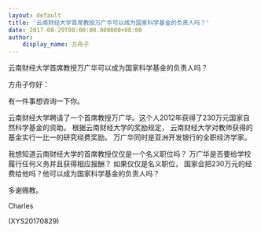 ```yaml
---
layout: default
title: '云南财经大学首席教授万广华可以成为国家科学基金的负责人吗？'
date: 2017-08-29T00:00:00.000000+08:00
author:
    display_name: 方舟子
---
```


云南财经大学首席教授万广华可以成为国家科学基金的负责人吗？

方舟子你好：

有一件事想咨询一下你。

云南财经大学聘请了一个首席教授万广华。这个人2012年获得了230万元国家自然科学基金的资助。 根据云南财经大学的奖励规定， 云南财经大学对教师获得的基金实行一比一的研究经费奖励。 万广华同时是亚洲开发银行的全职经济学家。

我想知道云南财经大学的首席教授仅仅是一个名义职位吗？ 万广华是否要给学校履行任何义务并且获得相应报酬？ 如果仅仅是名义职位， 国家会把230万元的经费给他吗？他可以成为国家科学基金的负责人吗？

多谢赐教。

Charles

(XYS20170829)

